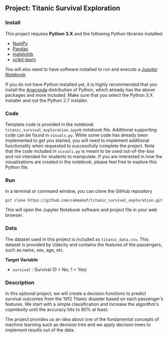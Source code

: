 
## Project: Titanic Survival Exploration

### Install

This project requires **Python 3.X** and the following Python libraries installed:

- [NumPy](http://www.numpy.org/)
- [Pandas](http://pandas.pydata.org)
- [matplotlib](http://matplotlib.org/)
- [scikit-learn](http://scikit-learn.org/stable/)

You will also need to have software installed to run and execute a [Jupyter Notebook](http://ipython.org/notebook.html)

If you do not have Python installed yet, it is highly recommended that you install the [Anaconda](http://continuum.io/downloads) distribution of Python, which already has the above packages and more included. Make sure that you select the Python 3.X installer and not the Python 2.7 installer.

### Code

Template code is provided in the notebook `titanic_survival_exploration.ipynb` notebook file. Additional supporting code can be found in `visuals.py`. While some code has already been implemented to get you started, you will need to implement additional functionality when requested to successfully complete the project. Note that the code included in `visuals.py` is meant to be used out-of-the-box and not intended for students to manipulate. If you are interested in how the visualizations are created in the notebook, please feel free to explore this Python file.

### Run

In a terminal or command window, you can clone the GitHub repository

```
git clone https://github.com/cakmakaf/titanic_survival_exploration.git
```

This will open the Jupyter Notebook software and project file in your web browser.

### Data

The dataset used in this project is included as `titanic_data.csv`. This dataset is provided by Udacity and contains the features of the passengers, such as name, sex, age, etc.

**Target Variable**
- `survival` : Survival (0 = No; 1 = Yes)

### Description

In this optional project, we will create a decision functions to predict survival outcomes from the 1912 Titanic disaster based on each passenger’s features. We start with a simple classification and increase the algorithm's copmlexity until the accuracy hits to 80% at least. 

The project provides us an idea about one of the fundamental concepts of machine learning such as decision tree and we apply
decision trees to implement results out of the data.
